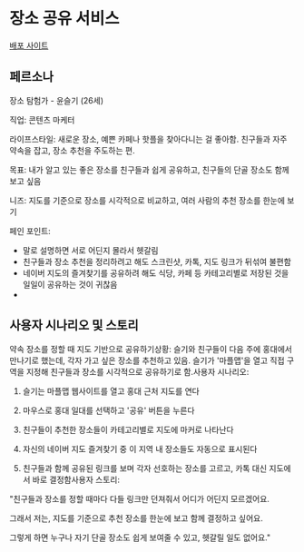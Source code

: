 # 장소 공유 서비스

[배포 사이트](https://spot-share-mapper.lovable.app)

## 페르소나

장소 탐험가 - 윤슬기 (26세)

직업: 콘텐츠 마케터

라이프스타일: 새로운 장소, 예쁜 카페나 핫플을 찾아다니는 걸 좋아함. 친구들과 자주 약속을 잡고, 장소 추천을 주도하는 편.

목표: 내가 알고 있는 좋은 장소를 친구들과 쉽게 공유하고, 친구들의 단골 장소도 함께 보고 싶음

니즈: 지도를 기준으로 장소를 시각적으로 비교하고, 여러 사람의 추천 장소를 한눈에 보기

페인 포인트:

- 말로 설명하면 서로 어딘지 몰라서 헷갈림
- 친구들과 장소 추천을 정리하려고 해도 스크린샷, 카톡, 지도 링크가 뒤섞여 불편함
- 네이버 지도의 즐겨찾기를 공유하려 해도 식당, 카페 등 카테고리별로 저장된 것을 일일이 공유하는 것이 귀찮음
- 
## 사용자 시나리오 및 스토리
약속 장소를 정할 때 지도 기반으로 공유하기상황: 슬기와 친구들이 다음 주에 홍대에서 만나기로 했는데, 각자 가고 싶은 장소를 추천하고 있음. 슬기가 '마플맵'을 열고 직접 구역을 지정해 친구들과 장소를 시각적으로 공유하기로 함.사용자 시나리오:

1. 슬기는 마플맵 웹사이트를 열고 홍대 근처 지도를 연다

2. 마우스로 홍대 일대를 선택하고 '공유' 버튼을 누른다

3. 친구들이 추천한 장소들이 카테고리별로 지도에 마커로 나타난다

4. 자신의 네이버 지도 즐겨찾기 중 이 지역 내 장소들도 자동으로 표시된다

5. 친구들과 함께 공유된 링크를 보며 각자 선호하는 장소를 고르고, 카톡 대신 지도에서 바로 결정함사용자 스토리:

"친구들과 장소를 정할 때마다 다들 링크만 던져줘서 어디가 어딘지 모르겠어요.

그래서 저는, 지도를 기준으로 추천 장소를 한눈에 보고 함께 결정하고 싶어요.

그렇게 하면 누구나 자기 단골 장소도 쉽게 보여줄 수 있고, 헷갈릴 일도 없어요."
